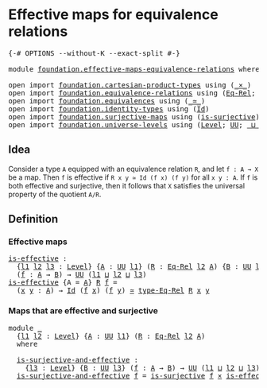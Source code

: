 # Effective maps for equivalence relations

<pre class="Agda"><a id="53" class="Symbol">{-#</a> <a id="57" class="Keyword">OPTIONS</a> <a id="65" class="Pragma">--without-K</a> <a id="77" class="Pragma">--exact-split</a> <a id="91" class="Symbol">#-}</a>

<a id="96" class="Keyword">module</a> <a id="103" href="foundation.effective-maps-equivalence-relations.html" class="Module">foundation.effective-maps-equivalence-relations</a> <a id="151" class="Keyword">where</a>

<a id="158" class="Keyword">open</a> <a id="163" class="Keyword">import</a> <a id="170" href="foundation.cartesian-product-types.html" class="Module">foundation.cartesian-product-types</a> <a id="205" class="Keyword">using</a> <a id="211" class="Symbol">(</a><a id="212" href="foundation-core.cartesian-product-types.html#590" class="Function Operator">_×_</a><a id="215" class="Symbol">)</a>
<a id="217" class="Keyword">open</a> <a id="222" class="Keyword">import</a> <a id="229" href="foundation.equivalence-relations.html" class="Module">foundation.equivalence-relations</a> <a id="262" class="Keyword">using</a> <a id="268" class="Symbol">(</a><a id="269" href="foundation.equivalence-relations.html#957" class="Function">Eq-Rel</a><a id="275" class="Symbol">;</a> <a id="277" href="foundation.equivalence-relations.html#1174" class="Function">type-Eq-Rel</a><a id="288" class="Symbol">)</a>
<a id="290" class="Keyword">open</a> <a id="295" class="Keyword">import</a> <a id="302" href="foundation.equivalences.html" class="Module">foundation.equivalences</a> <a id="326" class="Keyword">using</a> <a id="332" class="Symbol">(</a><a id="333" href="foundation-core.equivalences.html#1621" class="Function Operator">_≃_</a><a id="336" class="Symbol">)</a>
<a id="338" class="Keyword">open</a> <a id="343" class="Keyword">import</a> <a id="350" href="foundation.identity-types.html" class="Module">foundation.identity-types</a> <a id="376" class="Keyword">using</a> <a id="382" class="Symbol">(</a><a id="383" href="foundation-core.identity-types.html#1767" class="Datatype">Id</a><a id="385" class="Symbol">)</a>
<a id="387" class="Keyword">open</a> <a id="392" class="Keyword">import</a> <a id="399" href="foundation.surjective-maps.html" class="Module">foundation.surjective-maps</a> <a id="426" class="Keyword">using</a> <a id="432" class="Symbol">(</a><a id="433" href="foundation.surjective-maps.html#1905" class="Function">is-surjective</a><a id="446" class="Symbol">)</a>
<a id="448" class="Keyword">open</a> <a id="453" class="Keyword">import</a> <a id="460" href="foundation.universe-levels.html" class="Module">foundation.universe-levels</a> <a id="487" class="Keyword">using</a> <a id="493" class="Symbol">(</a><a id="494" href="Agda.Primitive.html#597" class="Postulate">Level</a><a id="499" class="Symbol">;</a> <a id="501" href="foundation-core.universe-levels.html#235" class="Primitive">UU</a><a id="503" class="Symbol">;</a> <a id="505" href="Agda.Primitive.html#810" class="Primitive Operator">_⊔_</a><a id="508" class="Symbol">)</a>
</pre>
## Idea

Consider a type `A` equipped with an equivalence relation `R`, and let `f : A → X` be a map. Then `f` is effective if `R x y ≃ Id (f x) (f y)` for all `x y : A`. If `f` is both effective and surjective, then it follows that `X` satisfies the universal property of the quotient `A/R`.

## Definition

### Effective maps

<pre class="Agda"><a id="is-effective"></a><a id="852" href="foundation.effective-maps-equivalence-relations.html#852" class="Function">is-effective</a> <a id="865" class="Symbol">:</a>
  <a id="869" class="Symbol">{</a><a id="870" href="foundation.effective-maps-equivalence-relations.html#870" class="Bound">l1</a> <a id="873" href="foundation.effective-maps-equivalence-relations.html#873" class="Bound">l2</a> <a id="876" href="foundation.effective-maps-equivalence-relations.html#876" class="Bound">l3</a> <a id="879" class="Symbol">:</a> <a id="881" href="Agda.Primitive.html#597" class="Postulate">Level</a><a id="886" class="Symbol">}</a> <a id="888" class="Symbol">{</a><a id="889" href="foundation.effective-maps-equivalence-relations.html#889" class="Bound">A</a> <a id="891" class="Symbol">:</a> <a id="893" href="foundation-core.universe-levels.html#235" class="Primitive">UU</a> <a id="896" href="foundation.effective-maps-equivalence-relations.html#870" class="Bound">l1</a><a id="898" class="Symbol">}</a> <a id="900" class="Symbol">(</a><a id="901" href="foundation.effective-maps-equivalence-relations.html#901" class="Bound">R</a> <a id="903" class="Symbol">:</a> <a id="905" href="foundation.equivalence-relations.html#957" class="Function">Eq-Rel</a> <a id="912" href="foundation.effective-maps-equivalence-relations.html#873" class="Bound">l2</a> <a id="915" href="foundation.effective-maps-equivalence-relations.html#889" class="Bound">A</a><a id="916" class="Symbol">)</a> <a id="918" class="Symbol">{</a><a id="919" href="foundation.effective-maps-equivalence-relations.html#919" class="Bound">B</a> <a id="921" class="Symbol">:</a> <a id="923" href="foundation-core.universe-levels.html#235" class="Primitive">UU</a> <a id="926" href="foundation.effective-maps-equivalence-relations.html#876" class="Bound">l3</a><a id="928" class="Symbol">}</a>
  <a id="932" class="Symbol">(</a><a id="933" href="foundation.effective-maps-equivalence-relations.html#933" class="Bound">f</a> <a id="935" class="Symbol">:</a> <a id="937" href="foundation.effective-maps-equivalence-relations.html#889" class="Bound">A</a> <a id="939" class="Symbol">→</a> <a id="941" href="foundation.effective-maps-equivalence-relations.html#919" class="Bound">B</a><a id="942" class="Symbol">)</a> <a id="944" class="Symbol">→</a> <a id="946" href="foundation-core.universe-levels.html#235" class="Primitive">UU</a> <a id="949" class="Symbol">(</a><a id="950" href="foundation.effective-maps-equivalence-relations.html#870" class="Bound">l1</a> <a id="953" href="Agda.Primitive.html#810" class="Primitive Operator">⊔</a> <a id="955" href="foundation.effective-maps-equivalence-relations.html#873" class="Bound">l2</a> <a id="958" href="Agda.Primitive.html#810" class="Primitive Operator">⊔</a> <a id="960" href="foundation.effective-maps-equivalence-relations.html#876" class="Bound">l3</a><a id="962" class="Symbol">)</a>
<a id="964" href="foundation.effective-maps-equivalence-relations.html#852" class="Function">is-effective</a> <a id="977" class="Symbol">{</a><a id="978" class="Argument">A</a> <a id="980" class="Symbol">=</a> <a id="982" href="foundation.effective-maps-equivalence-relations.html#982" class="Bound">A</a><a id="983" class="Symbol">}</a> <a id="985" href="foundation.effective-maps-equivalence-relations.html#985" class="Bound">R</a> <a id="987" href="foundation.effective-maps-equivalence-relations.html#987" class="Bound">f</a> <a id="989" class="Symbol">=</a>
  <a id="993" class="Symbol">(</a><a id="994" href="foundation.effective-maps-equivalence-relations.html#994" class="Bound">x</a> <a id="996" href="foundation.effective-maps-equivalence-relations.html#996" class="Bound">y</a> <a id="998" class="Symbol">:</a> <a id="1000" href="foundation.effective-maps-equivalence-relations.html#982" class="Bound">A</a><a id="1001" class="Symbol">)</a> <a id="1003" class="Symbol">→</a> <a id="1005" href="foundation-core.identity-types.html#1767" class="Datatype">Id</a> <a id="1008" class="Symbol">(</a><a id="1009" href="foundation.effective-maps-equivalence-relations.html#987" class="Bound">f</a> <a id="1011" href="foundation.effective-maps-equivalence-relations.html#994" class="Bound">x</a><a id="1012" class="Symbol">)</a> <a id="1014" class="Symbol">(</a><a id="1015" href="foundation.effective-maps-equivalence-relations.html#987" class="Bound">f</a> <a id="1017" href="foundation.effective-maps-equivalence-relations.html#996" class="Bound">y</a><a id="1018" class="Symbol">)</a> <a id="1020" href="foundation-core.equivalences.html#1621" class="Function Operator">≃</a> <a id="1022" href="foundation.equivalence-relations.html#1174" class="Function">type-Eq-Rel</a> <a id="1034" href="foundation.effective-maps-equivalence-relations.html#985" class="Bound">R</a> <a id="1036" href="foundation.effective-maps-equivalence-relations.html#994" class="Bound">x</a> <a id="1038" href="foundation.effective-maps-equivalence-relations.html#996" class="Bound">y</a>
</pre>
### Maps that are effective and surjective

<pre class="Agda"><a id="1097" class="Keyword">module</a> <a id="1104" href="foundation.effective-maps-equivalence-relations.html#1104" class="Module">_</a>
  <a id="1108" class="Symbol">{</a><a id="1109" href="foundation.effective-maps-equivalence-relations.html#1109" class="Bound">l1</a> <a id="1112" href="foundation.effective-maps-equivalence-relations.html#1112" class="Bound">l2</a> <a id="1115" class="Symbol">:</a> <a id="1117" href="Agda.Primitive.html#597" class="Postulate">Level</a><a id="1122" class="Symbol">}</a> <a id="1124" class="Symbol">{</a><a id="1125" href="foundation.effective-maps-equivalence-relations.html#1125" class="Bound">A</a> <a id="1127" class="Symbol">:</a> <a id="1129" href="foundation-core.universe-levels.html#235" class="Primitive">UU</a> <a id="1132" href="foundation.effective-maps-equivalence-relations.html#1109" class="Bound">l1</a><a id="1134" class="Symbol">}</a> <a id="1136" class="Symbol">(</a><a id="1137" href="foundation.effective-maps-equivalence-relations.html#1137" class="Bound">R</a> <a id="1139" class="Symbol">:</a> <a id="1141" href="foundation.equivalence-relations.html#957" class="Function">Eq-Rel</a> <a id="1148" href="foundation.effective-maps-equivalence-relations.html#1112" class="Bound">l2</a> <a id="1151" href="foundation.effective-maps-equivalence-relations.html#1125" class="Bound">A</a><a id="1152" class="Symbol">)</a>
  <a id="1156" class="Keyword">where</a>

  <a id="1165" href="foundation.effective-maps-equivalence-relations.html#1165" class="Function">is-surjective-and-effective</a> <a id="1193" class="Symbol">:</a>
    <a id="1199" class="Symbol">{</a><a id="1200" href="foundation.effective-maps-equivalence-relations.html#1200" class="Bound">l3</a> <a id="1203" class="Symbol">:</a> <a id="1205" href="Agda.Primitive.html#597" class="Postulate">Level</a><a id="1210" class="Symbol">}</a> <a id="1212" class="Symbol">{</a><a id="1213" href="foundation.effective-maps-equivalence-relations.html#1213" class="Bound">B</a> <a id="1215" class="Symbol">:</a> <a id="1217" href="foundation-core.universe-levels.html#235" class="Primitive">UU</a> <a id="1220" href="foundation.effective-maps-equivalence-relations.html#1200" class="Bound">l3</a><a id="1222" class="Symbol">}</a> <a id="1224" class="Symbol">(</a><a id="1225" href="foundation.effective-maps-equivalence-relations.html#1225" class="Bound">f</a> <a id="1227" class="Symbol">:</a> <a id="1229" href="foundation.effective-maps-equivalence-relations.html#1125" class="Bound">A</a> <a id="1231" class="Symbol">→</a> <a id="1233" href="foundation.effective-maps-equivalence-relations.html#1213" class="Bound">B</a><a id="1234" class="Symbol">)</a> <a id="1236" class="Symbol">→</a> <a id="1238" href="foundation-core.universe-levels.html#235" class="Primitive">UU</a> <a id="1241" class="Symbol">(</a><a id="1242" href="foundation.effective-maps-equivalence-relations.html#1109" class="Bound">l1</a> <a id="1245" href="Agda.Primitive.html#810" class="Primitive Operator">⊔</a> <a id="1247" href="foundation.effective-maps-equivalence-relations.html#1112" class="Bound">l2</a> <a id="1250" href="Agda.Primitive.html#810" class="Primitive Operator">⊔</a> <a id="1252" href="foundation.effective-maps-equivalence-relations.html#1200" class="Bound">l3</a><a id="1254" class="Symbol">)</a>
  <a id="1258" href="foundation.effective-maps-equivalence-relations.html#1165" class="Function">is-surjective-and-effective</a> <a id="1286" href="foundation.effective-maps-equivalence-relations.html#1286" class="Bound">f</a> <a id="1288" class="Symbol">=</a> <a id="1290" href="foundation.surjective-maps.html#1905" class="Function">is-surjective</a> <a id="1304" href="foundation.effective-maps-equivalence-relations.html#1286" class="Bound">f</a> <a id="1306" href="foundation-core.cartesian-product-types.html#590" class="Function Operator">×</a> <a id="1308" href="foundation.effective-maps-equivalence-relations.html#852" class="Function">is-effective</a> <a id="1321" href="foundation.effective-maps-equivalence-relations.html#1137" class="Bound">R</a> <a id="1323" href="foundation.effective-maps-equivalence-relations.html#1286" class="Bound">f</a>
</pre>